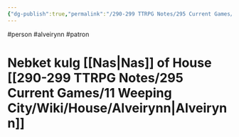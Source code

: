```yaml
---
{"dg-publish":true,"permalink":"/290-299 TTRPG Notes/295 Current Games/11 Weeping City/Wiki/Person/Nebket/"}
---
```



#person #alveirynn #patron 

# Nebket kulg [[Nas\|Nas]] of House [[290-299 TTRPG Notes/295 Current Games/11 Weeping City/Wiki/House/Alveirynn\|Alveirynn]]